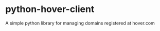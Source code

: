 python-hover-client
===================

A simple python library for managing domains registered at hover.com
